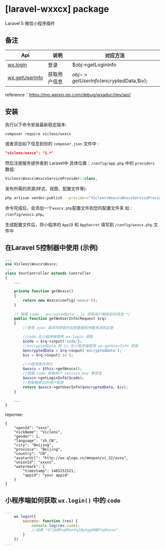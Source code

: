 # [laravel-wxxcx] package

Laravel 5 微信小程序插件

## 备注

Api | 说明 | 对应方法
---|---|---
[wx.login](https://mp.weixin.qq.com/debug/wxadoc/dev/api/api-login.html) | 登录 | $obj->getLoginInfo
[wx.getUserInfo](https://mp.weixin.qq.com/debug/wxadoc/dev/api/open.html#wxgetuserinfoobject) | 获取用户信息 | $obj->getUserInfo($encryptedData,$iv);
reference：https://mp.weixin.qq.com/debug/wxadoc/dev/api/

## 安装

执行以下命令安装最新稳定版本:

```bash
composer require vicleos/wxxcx
```

或者添加如下信息到你的 `composer.json` 文件中 :

```json
"vicleos/wxxcx": "1.*"
```

然后注册服务提供者到 Laravel中 具体位置：`/config/app.php` 中的 `providers` 数组:

```php
Vicleos\Wxxcx\WxxcxServiceProvider::class,
```
发布所需的资源(样式、视图、配置文件等): 

```bash
php artisan vendor:publish --provider="Vicleos\Wxxcx\WxxcxServiceProvider"
```
命令完成后，会添加一个`wxxcx.php`配置文件到您的配置文件夹 如 : `/config/wxxcx.php`。

生成配置文件后，将小程序的 `AppID` 和 `AppSecret` 填写到 `/config/wxxcx.php` 文件中

## 在Laravel 5控制器中使用 (示例)

```php
...
use Vicleos\Wxxcx\Wxxcx;
...
class YourController extends Controller
{
    ...

    private function getWxxcx()
    {
        return new Wxxcx(config('wxxcx'));
    }
    
    /* 根据 code , encryptedData , iv 获取用户解密后的信息 */
    public function getWxUserInfo(Request $rq)
    {
        //使用 ajax 请求将获取的加密数据和参数发送到这里

        //code 在小程序端使用 wx.login 获取
        $code = $rq->input('code');
        //encryptedData 和 iv 在小程序端使用 wx.getUserInfo 获取
        $encryptedData = $rq->input('encryptedData');
        $iv = $rq->input('iv');
        
        //小程序类实例化
        $wxxcx = $this->getWxxcx();
        //根据 code 获取用户 session_key 等信息
        $wxxcx->getLoginInfo($code);
        //获取解密后的用户信息
        return $wxxcx->getUserInfo($encryptedData, $iv);
    }

    ...
}
```

reponse:

```
{
    "openId": "xxxx",
    "nickName": "Vicleos",
    "gender": 1,
    "language": "zh_CN",
    "city": "Beijing",
    "province": "Beijing",
    "country": "CN",
    "avatarUrl": "http://wx.qlogo.cn/mmopen/vi_32/xxxx",
    "unionId": "xxxxx",
    "watermark": {
        "timestamp": 1465251521,
        "appid": "your appid"
    }
}
```

## 小程序端如何获取 `wx.login()` 中的 `code`

```javascript
...
    wx.login({
        success: function (res) {
            console.log(res.code);
            //结果 "071A8Miq00onPq1BpUgq0NBPiq0xxxx"
        }
    })
...
```

